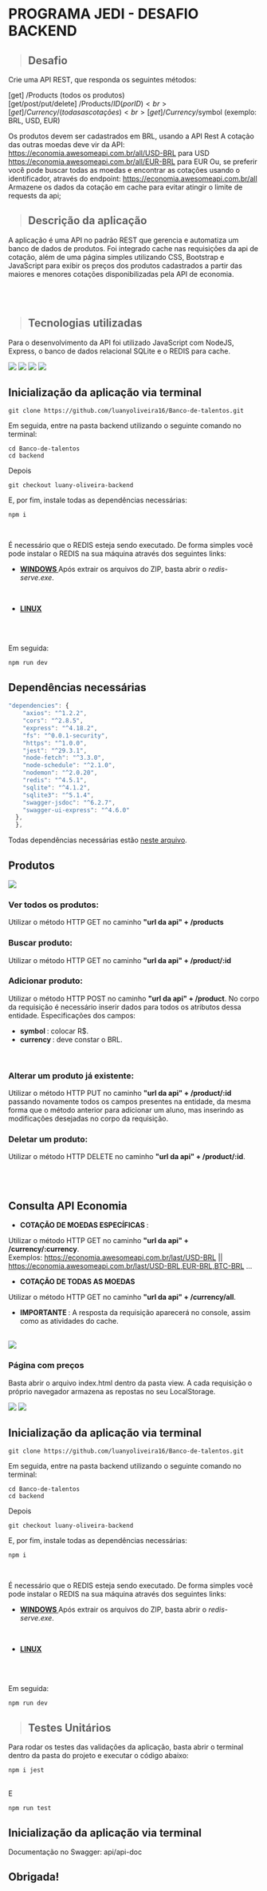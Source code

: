 #  PROGRAMA JEDI - DESAFIO BACKEND

> ## Desafio

Crie uma API REST, que responda os seguintes métodos:

[get] /Products (todos os produtos) <br>
[get/post/put/delete] /Products/$ID (por ID) <br> 
[get] /Currency/ (todas as cotações) <br>
[get] /Currency/$symbol (exemplo: BRL, USD, EUR) <br>

Os produtos devem ser cadastrados em BRL, usando a API Rest
A cotação das outras moedas deve vir da API:
https://economia.awesomeapi.com.br/all/USD-BRL para USD
https://economia.awesomeapi.com.br/all/EUR-BRL para EUR
Ou, se preferir você pode buscar todas as moedas e encontrar as cotações usando o identificador, através do endpoint:
https://economia.awesomeapi.com.br/all
Armazene os dados da cotação em cache para evitar atingir o limite de requests da api;

> ## Descrição da aplicação

A aplicação é uma API no padrão REST que gerencia e automatiza um banco de dados de produtos. Foi integrado cache nas requisições da api de cotação, além de uma página simples utilizando CSS, Bootstrap e JavaScript para exibir os preços dos produtos cadastrados a partir das maiores e menores cotações disponibilizadas pela API de economia.

<br>
<br>

> ## Tecnologias utilizadas

Para o desenvolvimento da API foi utilizado JavaScript com NodeJS, Express, o banco de dados relacional SQLite e o REDIS para cache.

<img src='https://img.shields.io/badge/Express.js-404D59?style=for-the-badge'>

<img src='https://img.shields.io/badge/Node.js-43853D?style=for-the-badge&logo=node.js&logoColor=white'>

<img src='https://img.shields.io/badge/redis-%23DD0031.svg?&style=for-the-badge&logo=redis&logoColor=white'>

<img src='https://img.shields.io/badge/SQLite-07405E?style=for-the-badge&logo=sqlite&logoColor=white'>

<br>

## Inicialização da aplicação via terminal

```
git clone https://github.com/luanyoliveira16/Banco-de-talentos.git
```

Em seguida, entre na pasta backend utilizando o seguinte comando no terminal:

```
cd Banco-de-talentos
cd backend
```

Depois

```
git checkout luany-oliveira-backend
```

E, por fim, instale todas as dependências necessárias:

```
npm i
```

<br>

É necessário que o REDIS esteja sendo executado. De forma simples você pode instalar o REDIS na sua máquina através dos seguintes links:
<br>

- <strong> <a href='https://github.com/microsoftarchive/redis/releases'> WINDOWS </a> </strong> Após extrair os arquivos do ZIP, basta abrir o <em>redis-serve.exe</em>.
<br>

- <strong> <a href='https://redis.io/docs/getting-started/installation/install-redis-on-linux/'> LINUX </a> </strong>


<br>
<br>

Em seguida:

```
npm run dev
```

## Dependências necessárias

```js
"dependencies": {
    "axios": "^1.2.2",
    "cors": "^2.8.5",
    "express": "^4.18.2",
    "fs": "^0.0.1-security",
    "https": "^1.0.0",
    "jest": "^29.3.1",
    "node-fetch": "^3.3.0",
    "node-schedule": "^2.1.0",
    "nodemon": "^2.0.20",
    "redis": "^4.5.1",
    "sqlite": "^4.1.2",
    "sqlite3": "^5.1.4",
    "swagger-jsdoc": "^6.2.7",
    "swagger-ui-express": "^4.6.0"
  },
  },
```
Todas dependências necessárias estão <a href = 'https://github.com/luanyoliveira16/Banco-de-talentos/blob/luany-oliveira-backend/backend/package.json'>neste arquivo</a>. 

## Produtos

<img src='assets/bancodedados.png'>

### Ver todos os produtos:

Utilizar o método HTTP GET no caminho <b>"url da api" + /products</b>
<br>

### Buscar produto:

Utilizar o método HTTP GET no caminho <b>"url da api" + /product/:id</b>
<br>

### Adicionar produto:

Utilizar o método HTTP POST no caminho <b>"url da api" + /product</b>. No corpo da requisição é necessário inserir dados para todos os atributos dessa entidade.
Especificações dos campos:

- <strong> symbol </strong>: colocar R$.
- <strong> currency </strong>: deve constar o BRL.

<br>

### Alterar um produto já existente:
Utilizar o método HTTP PUT no caminho <b>"url da api" + /product/:id</b> passando novamente todos os campos presentes na entidade, da mesma forma que o método anterior para adicionar um aluno, mas inserindo as modificações desejadas no corpo da requisição.
<br>

### Deletar um produto:
Utilizar o método HTTP DELETE no caminho <b>"url da api" + /product/:id</b>.

<br>
<br>

## Consulta API Economia

- <strong> COTAÇÃO DE MOEDAS ESPECÍFICAS </strong>: 

Utilizar o método HTTP GET no caminho <b>"url da api" + /currency/:currency</b>.
<br>
Exemplos: https://economia.awesomeapi.com.br/last/USD-BRL || https://economia.awesomeapi.com.br/last/USD-BRL,EUR-BRL,BTC-BRL  ...

- <strong> COTAÇÃO DE TODAS AS MOEDAS </strong>

Utilizar o método HTTP GET no caminho <b>"url da api" + /currency/all</b>.

- <strong> IMPORTANTE </strong>: A resposta da requisição aparecerá no console, assim como as atividades do cache.
<br>

<img src='assets/quotes1.png'>

### Página com preços

Basta abrir o arquivo index.html dentro da pasta view. A cada requisição o próprio navegador armazena as repostas no seu LocalStorage.

<img src='assets/quotes2.png'>
<img src='assets/quotes3.png'>

## Inicialização da aplicação via terminal

```
git clone https://github.com/luanyoliveira16/Banco-de-talentos.git
```

Em seguida, entre na pasta backend utilizando o seguinte comando no terminal:

```
cd Banco-de-talentos
cd backend
```

Depois

```
git checkout luany-oliveira-backend
```

E, por fim, instale todas as dependências necessárias:

```
npm i
```

<br>


É necessário que o REDIS esteja sendo executado. De forma simples você pode instalar o REDIS na sua máquina através dos seguintes links:
<br>

- <strong> <a href='https://github.com/microsoftarchive/redis/releases'> WINDOWS </a> </strong> Após extrair os arquivos do ZIP, basta abrir o <em>redis-serve.exe</em>.
<br>

- <strong> <a href='https://redis.io/docs/getting-started/installation/install-redis-on-linux/'> LINUX </a> </strong>


<br>
<br>

Em seguida:

```
npm run dev
```

> ## Testes Unitários

Para rodar os testes das validações da aplicação, basta abrir o terminal dentro da pasta do projeto e executar o código abaixo:

```
npm i jest
```
<br>
E 
<br>

```
npm run test
```

## Inicialização da aplicação via terminal

Documentação no Swagger: api/api-doc

## Obrigada!











